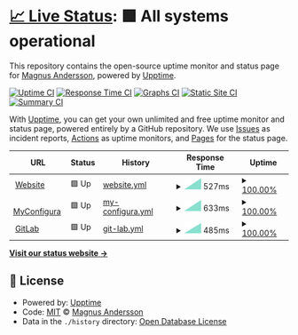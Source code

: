 # [📈 Live Status](https://upptime.configura.com): <!--live status--> **🟩 All systems operational**

This repository contains the open-source uptime monitor and status page for [Magnus Andersson](https://upptime.configura.com), powered by [Upptime](https://github.com/upptime/upptime).

[![Uptime CI](https://github.com/vb4life/test/workflows/Uptime%20CI/badge.svg)](https://github.com/upptime/upptime/actions?query=workflow%3A%22Uptime+CI%22)
[![Response Time CI](https://github.com/vb4life/test/workflows/Response%20Time%20CI/badge.svg)](https://github.com/upptime/upptime/actions?query=workflow%3A%22Response+Time+CI%22)
[![Graphs CI](https://github.com/vb4life/test/workflows/Graphs%20CI/badge.svg)](https://github.com/upptime/upptime/actions?query=workflow%3A%22Graphs+CI%22)
[![Static Site CI](https://github.com/vb4life/test/workflows/Static%20Site%20CI/badge.svg)](https://github.com/upptime/upptime/actions?query=workflow%3A%22Static+Site+CI%22)
[![Summary CI](https://github.com/vb4life/test/workflows/Summary%20CI/badge.svg)](https://github.com/upptime/upptime/actions?query=workflow%3A%22Summary+CI%22)

With [Upptime](https://upptime.js.org), you can get your own unlimited and free uptime monitor and status page, powered entirely by a GitHub repository. We use [Issues](https://github.com/vb4life/test/issues) as incident reports, [Actions](https://github.com/vb4life/test/actions) as uptime monitors, and [Pages](https://upptime.configura.com) for the status page.

<!--start: status pages-->
<!-- This summary is generated by Upptime (https://github.com/upptime/upptime) -->
<!-- Do not edit this manually, your changes will be overwritten -->
<!-- prettier-ignore -->
| URL | Status | History | Response Time | Uptime |
| --- | ------ | ------- | ------------- | ------ |
| <img alt="" src="https://favicons.githubusercontent.com/www.configura.com" height="13"> [Website](https://www.configura.com/) | 🟩 Up | [website.yml](https://github.com/vb4life/test/commits/HEAD/history/website.yml) | <details><summary><img alt="Response time graph" src="./graphs/website/response-time-week.png" height="20"> 527ms</summary><br><a href="https://upptime.configura.com/history/website"><img alt="Response time 527" src="https://img.shields.io/endpoint?url=https%3A%2F%2Fraw.githubusercontent.com%2Fvb4life%2Ftest%2FHEAD%2Fapi%2Fwebsite%2Fresponse-time.json"></a><br><a href="https://upptime.configura.com/history/website"><img alt="24-hour response time 527" src="https://img.shields.io/endpoint?url=https%3A%2F%2Fraw.githubusercontent.com%2Fvb4life%2Ftest%2FHEAD%2Fapi%2Fwebsite%2Fresponse-time-day.json"></a><br><a href="https://upptime.configura.com/history/website"><img alt="7-day response time 527" src="https://img.shields.io/endpoint?url=https%3A%2F%2Fraw.githubusercontent.com%2Fvb4life%2Ftest%2FHEAD%2Fapi%2Fwebsite%2Fresponse-time-week.json"></a><br><a href="https://upptime.configura.com/history/website"><img alt="30-day response time 527" src="https://img.shields.io/endpoint?url=https%3A%2F%2Fraw.githubusercontent.com%2Fvb4life%2Ftest%2FHEAD%2Fapi%2Fwebsite%2Fresponse-time-month.json"></a><br><a href="https://upptime.configura.com/history/website"><img alt="1-year response time 527" src="https://img.shields.io/endpoint?url=https%3A%2F%2Fraw.githubusercontent.com%2Fvb4life%2Ftest%2FHEAD%2Fapi%2Fwebsite%2Fresponse-time-year.json"></a></details> | <details><summary><a href="https://upptime.configura.com/history/website">100.00%</a></summary><a href="https://upptime.configura.com/history/website"><img alt="All-time uptime 100.00%" src="https://img.shields.io/endpoint?url=https%3A%2F%2Fraw.githubusercontent.com%2Fvb4life%2Ftest%2FHEAD%2Fapi%2Fwebsite%2Fuptime.json"></a><br><a href="https://upptime.configura.com/history/website"><img alt="24-hour uptime 100.00%" src="https://img.shields.io/endpoint?url=https%3A%2F%2Fraw.githubusercontent.com%2Fvb4life%2Ftest%2FHEAD%2Fapi%2Fwebsite%2Fuptime-day.json"></a><br><a href="https://upptime.configura.com/history/website"><img alt="7-day uptime 100.00%" src="https://img.shields.io/endpoint?url=https%3A%2F%2Fraw.githubusercontent.com%2Fvb4life%2Ftest%2FHEAD%2Fapi%2Fwebsite%2Fuptime-week.json"></a><br><a href="https://upptime.configura.com/history/website"><img alt="30-day uptime 100.00%" src="https://img.shields.io/endpoint?url=https%3A%2F%2Fraw.githubusercontent.com%2Fvb4life%2Ftest%2FHEAD%2Fapi%2Fwebsite%2Fuptime-month.json"></a><br><a href="https://upptime.configura.com/history/website"><img alt="1-year uptime 100.00%" src="https://img.shields.io/endpoint?url=https%3A%2F%2Fraw.githubusercontent.com%2Fvb4life%2Ftest%2FHEAD%2Fapi%2Fwebsite%2Fuptime-year.json"></a></details>
| <img alt="" src="https://favicons.githubusercontent.com/my.configura.com" height="13"> [MyConfigura](https://my.configura.com/index.pl?page=login) | 🟩 Up | [my-configura.yml](https://github.com/vb4life/test/commits/HEAD/history/my-configura.yml) | <details><summary><img alt="Response time graph" src="./graphs/my-configura/response-time-week.png" height="20"> 633ms</summary><br><a href="https://upptime.configura.com/history/my-configura"><img alt="Response time 633" src="https://img.shields.io/endpoint?url=https%3A%2F%2Fraw.githubusercontent.com%2Fvb4life%2Ftest%2FHEAD%2Fapi%2Fmy-configura%2Fresponse-time.json"></a><br><a href="https://upptime.configura.com/history/my-configura"><img alt="24-hour response time 633" src="https://img.shields.io/endpoint?url=https%3A%2F%2Fraw.githubusercontent.com%2Fvb4life%2Ftest%2FHEAD%2Fapi%2Fmy-configura%2Fresponse-time-day.json"></a><br><a href="https://upptime.configura.com/history/my-configura"><img alt="7-day response time 633" src="https://img.shields.io/endpoint?url=https%3A%2F%2Fraw.githubusercontent.com%2Fvb4life%2Ftest%2FHEAD%2Fapi%2Fmy-configura%2Fresponse-time-week.json"></a><br><a href="https://upptime.configura.com/history/my-configura"><img alt="30-day response time 633" src="https://img.shields.io/endpoint?url=https%3A%2F%2Fraw.githubusercontent.com%2Fvb4life%2Ftest%2FHEAD%2Fapi%2Fmy-configura%2Fresponse-time-month.json"></a><br><a href="https://upptime.configura.com/history/my-configura"><img alt="1-year response time 633" src="https://img.shields.io/endpoint?url=https%3A%2F%2Fraw.githubusercontent.com%2Fvb4life%2Ftest%2FHEAD%2Fapi%2Fmy-configura%2Fresponse-time-year.json"></a></details> | <details><summary><a href="https://upptime.configura.com/history/my-configura">100.00%</a></summary><a href="https://upptime.configura.com/history/my-configura"><img alt="All-time uptime 100.00%" src="https://img.shields.io/endpoint?url=https%3A%2F%2Fraw.githubusercontent.com%2Fvb4life%2Ftest%2FHEAD%2Fapi%2Fmy-configura%2Fuptime.json"></a><br><a href="https://upptime.configura.com/history/my-configura"><img alt="24-hour uptime 100.00%" src="https://img.shields.io/endpoint?url=https%3A%2F%2Fraw.githubusercontent.com%2Fvb4life%2Ftest%2FHEAD%2Fapi%2Fmy-configura%2Fuptime-day.json"></a><br><a href="https://upptime.configura.com/history/my-configura"><img alt="7-day uptime 100.00%" src="https://img.shields.io/endpoint?url=https%3A%2F%2Fraw.githubusercontent.com%2Fvb4life%2Ftest%2FHEAD%2Fapi%2Fmy-configura%2Fuptime-week.json"></a><br><a href="https://upptime.configura.com/history/my-configura"><img alt="30-day uptime 100.00%" src="https://img.shields.io/endpoint?url=https%3A%2F%2Fraw.githubusercontent.com%2Fvb4life%2Ftest%2FHEAD%2Fapi%2Fmy-configura%2Fuptime-month.json"></a><br><a href="https://upptime.configura.com/history/my-configura"><img alt="1-year uptime 100.00%" src="https://img.shields.io/endpoint?url=https%3A%2F%2Fraw.githubusercontent.com%2Fvb4life%2Ftest%2FHEAD%2Fapi%2Fmy-configura%2Fuptime-year.json"></a></details>
| <img alt="" src="https://about.gitlab.com/ico/favicon.ico" height="13"> [GitLab](https://git.configura.com/users/sign_in) | 🟩 Up | [git-lab.yml](https://github.com/vb4life/test/commits/HEAD/history/git-lab.yml) | <details><summary><img alt="Response time graph" src="./graphs/git-lab/response-time-week.png" height="20"> 485ms</summary><br><a href="https://upptime.configura.com/history/git-lab"><img alt="Response time 485" src="https://img.shields.io/endpoint?url=https%3A%2F%2Fraw.githubusercontent.com%2Fvb4life%2Ftest%2FHEAD%2Fapi%2Fgit-lab%2Fresponse-time.json"></a><br><a href="https://upptime.configura.com/history/git-lab"><img alt="24-hour response time 485" src="https://img.shields.io/endpoint?url=https%3A%2F%2Fraw.githubusercontent.com%2Fvb4life%2Ftest%2FHEAD%2Fapi%2Fgit-lab%2Fresponse-time-day.json"></a><br><a href="https://upptime.configura.com/history/git-lab"><img alt="7-day response time 485" src="https://img.shields.io/endpoint?url=https%3A%2F%2Fraw.githubusercontent.com%2Fvb4life%2Ftest%2FHEAD%2Fapi%2Fgit-lab%2Fresponse-time-week.json"></a><br><a href="https://upptime.configura.com/history/git-lab"><img alt="30-day response time 485" src="https://img.shields.io/endpoint?url=https%3A%2F%2Fraw.githubusercontent.com%2Fvb4life%2Ftest%2FHEAD%2Fapi%2Fgit-lab%2Fresponse-time-month.json"></a><br><a href="https://upptime.configura.com/history/git-lab"><img alt="1-year response time 485" src="https://img.shields.io/endpoint?url=https%3A%2F%2Fraw.githubusercontent.com%2Fvb4life%2Ftest%2FHEAD%2Fapi%2Fgit-lab%2Fresponse-time-year.json"></a></details> | <details><summary><a href="https://upptime.configura.com/history/git-lab">100.00%</a></summary><a href="https://upptime.configura.com/history/git-lab"><img alt="All-time uptime 100.00%" src="https://img.shields.io/endpoint?url=https%3A%2F%2Fraw.githubusercontent.com%2Fvb4life%2Ftest%2FHEAD%2Fapi%2Fgit-lab%2Fuptime.json"></a><br><a href="https://upptime.configura.com/history/git-lab"><img alt="24-hour uptime 100.00%" src="https://img.shields.io/endpoint?url=https%3A%2F%2Fraw.githubusercontent.com%2Fvb4life%2Ftest%2FHEAD%2Fapi%2Fgit-lab%2Fuptime-day.json"></a><br><a href="https://upptime.configura.com/history/git-lab"><img alt="7-day uptime 100.00%" src="https://img.shields.io/endpoint?url=https%3A%2F%2Fraw.githubusercontent.com%2Fvb4life%2Ftest%2FHEAD%2Fapi%2Fgit-lab%2Fuptime-week.json"></a><br><a href="https://upptime.configura.com/history/git-lab"><img alt="30-day uptime 100.00%" src="https://img.shields.io/endpoint?url=https%3A%2F%2Fraw.githubusercontent.com%2Fvb4life%2Ftest%2FHEAD%2Fapi%2Fgit-lab%2Fuptime-month.json"></a><br><a href="https://upptime.configura.com/history/git-lab"><img alt="1-year uptime 100.00%" src="https://img.shields.io/endpoint?url=https%3A%2F%2Fraw.githubusercontent.com%2Fvb4life%2Ftest%2FHEAD%2Fapi%2Fgit-lab%2Fuptime-year.json"></a></details>

<!--end: status pages-->

[**Visit our status website →**](https://upptime.configura.com)

## 📄 License

- Powered by: [Upptime](https://github.com/upptime/upptime)
- Code: [MIT](./LICENSE) © [Magnus Andersson](https://upptime.configura.com)
- Data in the `./history` directory: [Open Database License](https://opendatacommons.org/licenses/odbl/1-0/)
